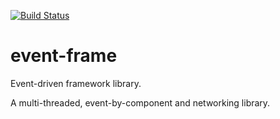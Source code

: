 [![Build Status](https://travis-ci.com/mgonzaledk/event-frame.svg?branch=master)](https://travis-ci.com/mgonzaledk/event-frame)

# event-frame
Event-driven framework library.

A multi-threaded, event-by-component and networking library.
